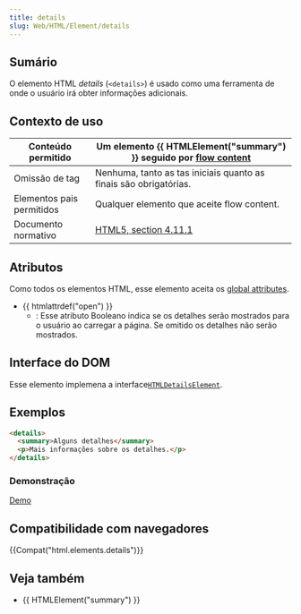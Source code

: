 ```yaml
---
title: details
slug: Web/HTML/Element/details
---
```


## Sumário

O elemento HTML _details_ (`<details>`) é usado como uma ferramenta de onde o usuário irá obter informações adicionais.

## Contexto de uso

| Conteúdo permitido        | Um elemento {{ HTMLElement("summary") }} seguido por [flow content](/en/HTML/Content_categories#Flow_content) |
| ------------------------- | --------------------------------------------------------------------------------------------------------------------------------------------------------------- |
| Omissão de tag            | Nenhuma, tanto as tas iniciais quanto as finais são obrigatórias.                                                                                               |
| Elementos pais permitidos | Qualquer elemento que aceite flow content.                                                                                                                      |
| Documento normativo       | [HTML5, section 4.11.1](http://www.whatwg.org/specs/web-apps/current-work/multipage/interactive-elements.html#the-details-element)                              |

## Atributos

Como todos os elementos HTML, esse elemento aceita os [global attributes](/en/HTML/Global_attributes).

- {{ htmlattrdef("open") }}
  - : Esse atributo Booleano indica se os detalhes serão mostrados para o usuário ao carregar a página. Se omitido os detalhes não serão mostrados.

## Interface do DOM

Esse elemento implemena a interface[`HTMLDetailsElement`](/en/DOM/HTMLDetailsElement).

## Exemplos

```html
<details>
  <summary>Alguns detalhes</summary>
  <p>Mais informações sobre os detalhes.</p>
</details>
```

### Demonstração

[Demo](http://html5-demos.appspot.com/static/html5-whats-new/template/index.html#5)

## Compatibilidade com navegadores

{{Compat("html.elements.details")}}

## Veja também

- {{ HTMLElement("summary") }}
